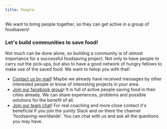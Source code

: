 ```yaml
---
title: People
---
```


<div class="sample-content"><div class="info-box"><div class="fa fa-box fa-group float-left"></div><p>We want to bring people together, so they can get active in a group of foodsavers!</p></div></div>

### Let's build communities to save food!
Not much can be done alone, so building a community is of utmost importance for a successful foodsaving project. Not only to have people to carry out the pick-ups, but also to have a good network of hungry fellows to make use of the saved food. We want to helop you with that!

* [Contact us by mail](mailto:foodsaving@yunity.org)! Maybe we already have received messages by other interested people or know of interesting projects in your area.
* [Join our facebook group](https://www.facebook.com/groups/foodsaving.worldwide/)! It is full of active people saving food in their cities already. We can share experiences, problems and possible solutions for the benefit of all.
* [Join our team chat](https://slackin.yunity.org)! For real coaching and more close contact it's beneficial if you join the yunity Slack and on there the channel 'foodsaving-worldwide'. You can chat with us and ask all the questions you may have.
